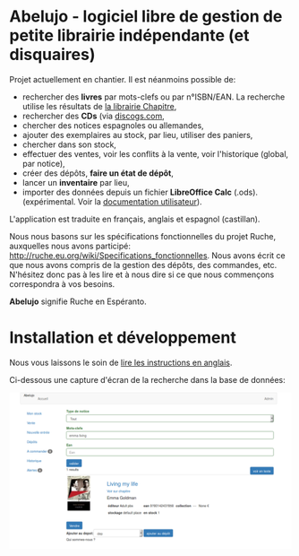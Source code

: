 Abelujo - logiciel libre de gestion de petite librairie indépendante (et disquaires)
====================================================================

Projet actuellement en chantier. Il est néanmoins possible de:

-   rechercher des **livres** par mots-clefs ou par n°ISBN/EAN. La recherche
    utilise les résultats de [la librairie Chapitre](https://www.chapitre.com),
-   rechercher des **CDs** (via [discogs.com](http://www.discogs.com),
-   chercher des notices espagnoles ou allemandes,
- ajouter des exemplaires au stock, par lieu, utiliser des paniers,
-   chercher dans son stock,
-   effectuer des ventes, voir les conflits à la vente, voir l'historique (global, par notice),
-   créer des dépôts, **faire un état de dépôt**,
- lancer un **inventaire** par lieu,
-   importer des données depuis un fichier **LibreOffice Calc** (.ods). (expérimental. Voir la [documentation utilisateur](doc/french/index.rst "doc utilisateur")).

L'application est traduite en français, anglais et espagnol (castillan).

Nous nous basons sur les spécifications fonctionnelles du projet Ruche,
auxquelles nous avons participé:
<http://ruche.eu.org/wiki/Specifications_fonctionnelles>. Nous avons
écrit ce que nous avons compris de la gestion des dépôts, des commandes,
etc. N'hésitez donc pas à les lire et à nous dire si ce que nous
commençons correspondra à vos besoins.

**Abelujo** signifie Ruche en Espéranto.

Installation et développement
=============================

Nous vous laissons le soin de [lire les instructions en anglais](README.md "").

Ci-dessous une capture d'écran de la recherche dans la base de données:

![chercher une notice](doc/abelujo-collection.png)
